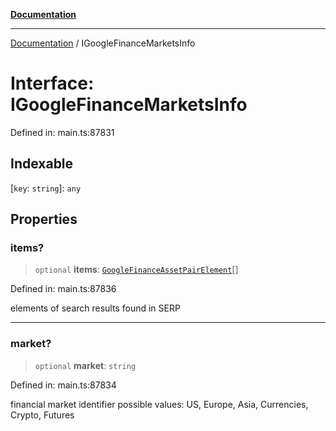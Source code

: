 [**Documentation**](../README.md)

***

[Documentation](../README.md) / IGoogleFinanceMarketsInfo

# Interface: IGoogleFinanceMarketsInfo

Defined in: main.ts:87831

## Indexable

\[`key`: `string`\]: `any`

## Properties

### items?

> `optional` **items**: [`GoogleFinanceAssetPairElement`](../classes/GoogleFinanceAssetPairElement.md)[]

Defined in: main.ts:87836

elements of search results found in SERP

***

### market?

> `optional` **market**: `string`

Defined in: main.ts:87834

financial market identifier
possible values: US, Europe, Asia, Currencies, Crypto, Futures
